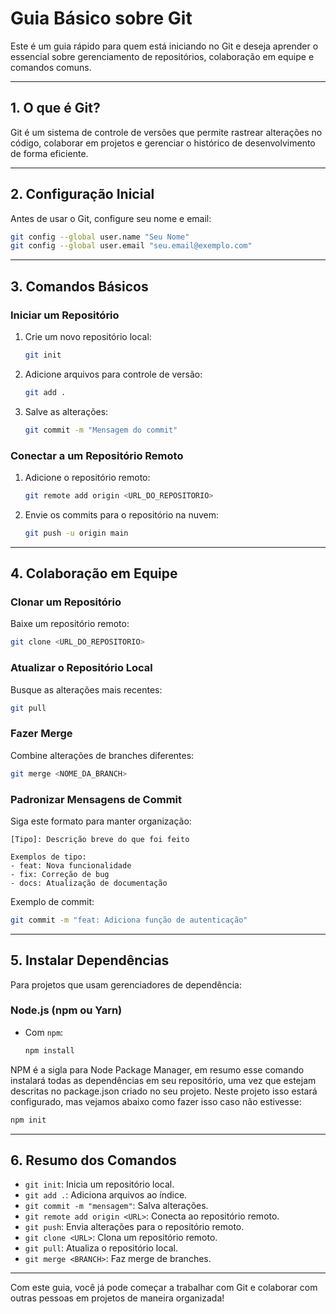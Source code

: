 # Guia Básico sobre Git

Este é um guia rápido para quem está iniciando no Git e deseja aprender o essencial sobre gerenciamento de repositórios, colaboração em equipe e comandos comuns.

---

## 1. O que é Git?
Git é um sistema de controle de versões que permite rastrear alterações no código, colaborar em projetos e gerenciar o histórico de desenvolvimento de forma eficiente.

---

## 2. Configuração Inicial
Antes de usar o Git, configure seu nome e email:

```bash
git config --global user.name "Seu Nome"
git config --global user.email "seu.email@exemplo.com"
```

---

## 3. Comandos Básicos

### Iniciar um Repositório
1. Crie um novo repositório local:
   ```bash
   git init
   ```

2. Adicione arquivos para controle de versão:
   ```bash
   git add .
   ```

3. Salve as alterações:
   ```bash
   git commit -m "Mensagem do commit"
   ```

### Conectar a um Repositório Remoto
1. Adicione o repositório remoto:
   ```bash
   git remote add origin <URL_DO_REPOSITORIO>
   ```

2. Envie os commits para o repositório na nuvem:
   ```bash
   git push -u origin main
   ```

---

## 4. Colaboração em Equipe

### Clonar um Repositório
Baixe um repositório remoto:
```bash
git clone <URL_DO_REPOSITORIO>
```

### Atualizar o Repositório Local
Busque as alterações mais recentes:
```bash
git pull
```

### Fazer Merge
Combine alterações de branches diferentes:
```bash
git merge <NOME_DA_BRANCH>
```

### Padronizar Mensagens de Commit
Siga este formato para manter organização:
```
[Tipo]: Descrição breve do que foi feito

Exemplos de tipo:
- feat: Nova funcionalidade
- fix: Correção de bug
- docs: Atualização de documentação
```
Exemplo de commit:
```bash
git commit -m "feat: Adiciona função de autenticação"
```

---

## 5. Instalar Dependências
Para projetos que usam gerenciadores de dependência:

### Node.js (npm ou Yarn)
- Com `npm`:
  ```bash
  npm install
  ```
NPM é a sigla para Node Package Manager, em resumo esse comando instalará todas as dependências em seu repositório, uma vez que estejam descritas no package.json criado no seu projeto. Neste projeto isso estará configurado, mas vejamos abaixo como fazer isso caso não estivesse:
  ```bash
  npm init
  ```

---

## 6. Resumo dos Comandos
- `git init`: Inicia um repositório local.
- `git add .`: Adiciona arquivos ao índice.
- `git commit -m "mensagem"`: Salva alterações.
- `git remote add origin <URL>`: Conecta ao repositório remoto.
- `git push`: Envia alterações para o repositório remoto.
- `git clone <URL>`: Clona um repositório remoto.
- `git pull`: Atualiza o repositório local.
- `git merge <BRANCH>`: Faz merge de branches.

---

Com este guia, você já pode começar a trabalhar com Git e colaborar com outras pessoas em projetos de maneira organizada!

